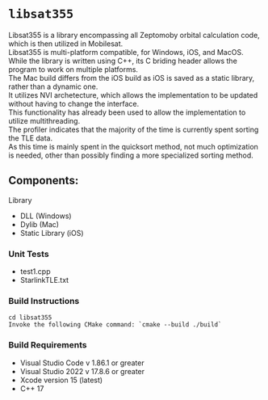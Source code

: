 # `libsat355`
Libsat355 is a library encompassing all Zeptomoby orbital calculation code, which is then utilized in Mobilesat. </br>
Libsat355 is multi-platform compatible, for Windows, iOS, and MacOS. While the library is written using C++, its C briding header allows the program to work on multiple platforms. </br>
The Mac build differs from the iOS build as iOS is saved as a static library, rather than a dynamic one. </br>
It utilizes NVI archetecture, which allows the implementation to be updated without having to change the interface. </br>
This functionality has already been used to allow the implementation to utilize multithreading. </br>
The profiler indicates that the majority of the time is currently spent sorting the TLE data. </br>
As this time is mainly spent in the quicksort method, not much optimization is needed, other than possibly finding a more specialized sorting method. </br>

## Components:
Library
+   DLL (Windows)
+   Dylib (Mac)
+   Static Library (iOS)

### Unit Tests
+ test1.cpp
+ StarlinkTLE.txt

### Build Instructions
```
cd libsat355
Invoke the following CMake command: `cmake --build ./build`
```

### Build Requirements
+ Visual Studio Code v 1.86.1 or greater
+ Visual Studio 2022 v 17.8.6 or greater
+ Xcode version 15 (latest)
+ C++ 17